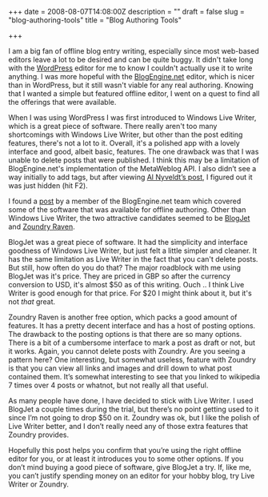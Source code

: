 +++
date = 2008-08-07T14:08:00Z
description = ""
draft = false
slug = "blog-authoring-tools"
title = "Blog Authoring Tools"

+++


I am a big fan of offline blog entry writing, especially since most web-based editors leave a lot to be desired and can be quite buggy. It didn't take long with the [WordPress](http://www.wordpress.org/) editor for me to know I couldn't actually use it to write anything. I was more hopeful with the [BlogEngine.net](http://www.dotnetblogengine.net/) editor, which is nicer than in WordPress, but it still wasn't viable for any real authoring. Knowing that I wanted a simple but featured offline editor, I went on a quest to find all the offerings that were available.

 When I was using WordPress I was first introduced to Windows Live Writer, which is a great piece of software. There really aren't too many shortcomings with Windows Live Writer, but other than the post editing features, there's not a lot to it. Overall, it's a polished app with a lovely interface and good, albeit basic, features. The one drawback was that I was unable to delete posts that were published. I think this may be a limitation of BlogEngine.net's implementation of the MetaWeblog API. I also didn’t see a way initially to add tags, but after viewing [Al Nyveldt’s post](http://www.nyveldt.com/blog/post/Windows-Live-Writer-Customization-for-BlogEngineNET.aspx), I figured out it was just hidden (hit F2).

 I found a [post](http://www.nyveldt.com/blog/post/Blogging-Tools-and-BlogEngineNET.aspx) by a member of the BlogEngine.net team which covered some of the software that was available for offline authoring. Other than Windows Live Writer, the two attractive candidates seemed to be [BlogJet](http://www.codingrobots.com/blogjet/) and [Zoundry Raven](http://www.zoundryraven.com/index.html).

 BlogJet was a great piece of software. It had the simplicity and interface goodness of Windows Live Writer, but just felt a little simpler and cleaner. It has the same limitation as Live Writer in the fact that you can't delete posts. But still, how often do you do that? The major roadblock with me using BlogJet was it's price. They are priced in GBP so after the currency conversion to USD, it's almost $50 as of this writing. Ouch .. I think Live Writer is good enough for that price. For $20 I might think about it, but it's not *that* great.

 Zoundry Raven is another free option, which packs a good amount of features. It has a pretty decent interface and has a host of posting options. The drawback to the posting options is that there are so many options. There is a bit of a cumbersome interface to mark a post as draft or not, but it works. Again, you cannot delete posts with Zoundry. Are you seeing a pattern here? One interesting, but somewhat useless, feature with Zoundry is that you can view all links and images and drill down to what post contained them. It’s somewhat interesting to see that you linked to wikipedia 7 times over 4 posts or whatnot, but not really all that useful.

 As many people have done, I have decided to stick with Live Writer. I used BlogJet a couple times during the trial, but there’s no point getting used to it since I’m not going to drop $50 on it. Zoundry was ok, but I like the polish of Live Writer better, and I don’t really need any of those extra features that Zoundry provides.

 Hopefully this post helps you confirm that you’re using the right offline editor for you, or at least it introduces you to some other options. If you don’t mind buying a good piece of software, give BlogJet a try. If, like me, you can’t justify spending money on an editor for your hobby blog, try Live Writer or Zoundry.

